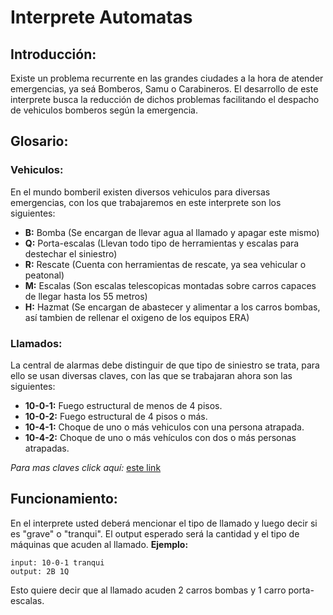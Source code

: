 # **Interprete Automatas**

## **Introducción:**
Existe un problema recurrente en las grandes ciudades a la hora de atender emergencias, ya seá Bomberos, Samu o Carabineros. El desarrollo de este interprete busca la reducción de dichos problemas facilitando el despacho de vehiculos bomberos según la emergencia.

## **Glosario:**
### Vehiculos:
En el mundo bomberil existen diversos vehiculos para diversas emergencias, con los que trabajaremos en este interprete son los siguientes:
- **B:** Bomba (Se encargan de llevar agua al llamado y apagar este mismo)
- **Q:** Porta-escalas (Llevan todo tipo de herramientas y escalas para destechar el siniestro)
- **R:** Rescate (Cuenta con herramientas de rescate, ya sea vehicular o peatonal)
- **M:** Escalas (Son escalas telescopicas montadas sobre carros capaces de llegar hasta los 55 metros)
- **H:** Hazmat (Se encargan de abastecer y alimentar a los carros bombas, así tambien de rellenar el oxigeno de los equipos ERA)

### Llamados:
La central de alarmas debe distinguir de que tipo de siniestro se trata, para ello se usan diversas claves, con las que se trabajaran ahora son las siguientes:
- **10-0-1:** Fuego estructural de menos de 4 pisos.
- **10-0-2:** Fuego estructural de 4 pisos o más.
- **10-4-1:** Choque de uno o más vehiculos con una persona atrapada.
- **10-4-2:** Choque de uno o más vehículos con dos o más personas atrapadas.

*Para mas claves click aquí:* [este link](https://wurtlitzer.com/bomberos/claves/metropolitana/santiago.php)

## **Funcionamiento:**
En el interprete usted deberá mencionar el tipo de llamado y luego decir si es "grave" o "tranqui". El output esperado será la cantidad y el tipo de máquinas que acuden al llamado.
**Ejemplo:** 
```
input: 10-0-1 tranqui
output: 2B 1Q
```
Esto quiere decir que al llamado acuden 2 carros bombas y 1 carro porta-escalas.
